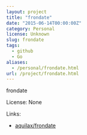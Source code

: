 ```yaml
---
layout: project
title: "frondate"
date: "2015-06-14T00:00:00Z"
category: Personal
license: Unknown
slug: frondate
tags:
  - github
  - Go
aliases:
  - /personal/frondate.html
url: /project/frondate.html
---
```


frondate

License: None

Links:

* [aquilax/frondate](https://github.com/aquilax/frondate)

